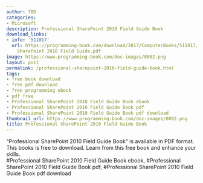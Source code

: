 ```yaml
---
author: TBD
categories:
- Microsoft
description: Professional SharePoint 2010 Field Guide Book
download_links:
- info: '511017'
  url: https://programming-book.com/download/2017/ComputerBooks/511017/Professional
    SharePoint 2010 Field Guide.pdf
image: https://www.programming-book.com/doc-images/8002.png
layout: post
permalink: /professional-sharepoint-2010-field-guide-book.html
tags:
- free book download
- free pdf download
- free programming ebook
- pdf free
- Professional SharePoint 2010 Field Guide Book ebook
- Professional SharePoint 2010 Field Guide Book pdf
- Professional SharePoint 2010 Field Guide Book pdf download
thumbnail_url: https://www.programming-book.com/doc-images/8002.png
title: Professional SharePoint 2010 Field Guide Book
---
```


 
<div class="item-desc text-justify">
  "Professional SharePoint 2010 Field Guide Book" is available in PDF format. This books is free to download. Learn from this free book and enhance your skills.
  <br>
  #Professional SharePoint 2010 Field Guide Book ebook, #Professional SharePoint 2010 Field Guide Book pdf, #Professional SharePoint 2010 Field Guide Book pdf download
</div>